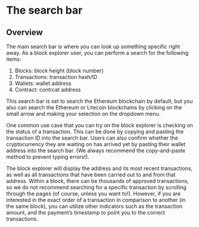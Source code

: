 # The search bar

## Overview

The main search bar is where you can look up something specific right away. As a block explorer user, you can perform a search for the following items:
‍
1. Blocks: block height (block number)
2. Transactions: transaction hash/ID
3. Wallets: wallet address
4. Contract: contrcat address

This search bar is set to search the Ethereum blockchain by default, but you also can search the Ethereum or Litecoin blockchains by clicking on the small arrow and making your selection on the dropdown menu.

One common use case that you can try on the block explorer is checking on the status of a transaction. This can be done by copying and pasting the transaction ID into the search bar. Users can also confirm whether the cryptocurrency they are waiting on has arrived yet by pasting their wallet address into the search bar. (We always recommend the copy-and-paste method to prevent typing errors!).

The block explorer will display the address and its most recent transactions, as well as all transactions that have been carried out to and from that address. Within a block, there can be thousands of approved transactions, so we do not recommend searching for a specific transaction by scrolling through the pages (of course, unless you want to!). However, if you are interested in the exact order of a transaction in comparison to another (in the same block), you can utilize other indicators such as the transaction amount, and the payment’s timestamp to point you to the correct transactions.

